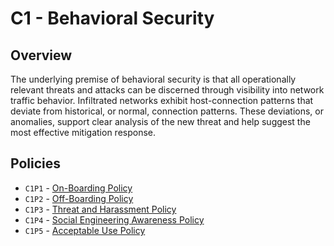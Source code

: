 # C1 - Behavioral Security

## Overview

The underlying premise of behavioral security is that all operationally relevant threats and attacks can be discerned through visibility into network traffic behavior. Infiltrated networks exhibit host-connection patterns that deviate from historical, or normal, connection patterns. These deviations, or anomalies, support clear analysis of the new threat and help suggest the most effective mitigation response.

## Policies

- `C1P1` - [On-Boarding Policy](/categories/behavioral-security/C1P1.md)
- `C1P2` - [Off-Boarding Policy](/categories/behavioral-security/C1P2.md)
- `C1P3` - [Threat and Harassment Policy](/categories/behavioral-security/C1P3.md)
- `C1P4` - [Social Engineering Awareness Policy](/categories/behavioral-security/C1P4.md)
- `C1P5` - [Acceptable Use Policy](/categories/behavioral-security/C1P5.md)